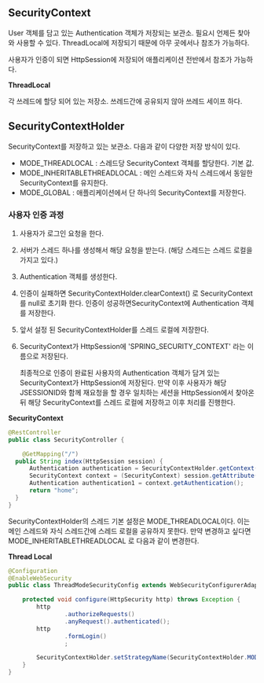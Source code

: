 ## SecurityContext

User 객체를 담고 있는 Authentication 객체가 저장되는 보관소. 필요시 언제든 찾아와 사용할 수 있다. ThreadLocal에 저장되기 때문에 아무 곳에서나 참조가 가능하다.

사용자가 인증이 되면 HttpSession에 저장되어 애플리케이션 전반에서 참조가 가능하다.



**ThreadLocal**

각 쓰레드에 할당 되어 있는 저장소. 쓰레드간에 공유되지 않아 쓰레드 세이프 하다.



## SecurityContextHolder

SecurityContext를 저장하고 있는 보관소. 다음과 같이 다양한 저장 방식이 있다.

- MODE_THREADLOCAL : 스레드당 SecurityContext 객체를 할당한다. 기본 값.
- MODE_INHERITABLETHREADLOCAL : 메인 스레드와 자식 스레드에서 동일한 SecurityContext를 유지한다.
- MODE_GLOBAL : 애플리케이션에서 단 하나의 SecurityContext를 저장한다.



### 사용자 인증 과정

1. 사용자가 로그인 요청을 한다.

2. 서버가 스레드 하나를 생성해서 해당 요청을 받는다. (해당 스레드는 스레드 로컬을 가지고 있다.)

3. Authentication 객체를 생성한다.

4. 인증이 실패하면 SecurityContextHolder.clearContext() 로 SecurityContext를 null로 초기화 한다. 인증이 성공하면SecurityContext에 Authentication 객체를 저장한다.

5. 앞서 설정 된 SecurityContextHolder를 스레드 로컬에 저장한다.

6. SecurityContext가 HttpSession에 'SPRING_SECURITY_CONTEXT' 라는 이름으로 저장된다.

   최종적으로 인증이 완료된 사용자의 Authentication 객체가 담겨 있는 SecurityContext가 HttpSession에 저장된다. 만약 이후 사용자가 해당 JSESSIONID와 함께 재요청을 할 경우 일치하는 세션을 HttpSession에서 찾아온 뒤 해당 SecurityContext를 스레드 로컬에 저장하고 이후 처리를 진행한다.

   

**SecurityContext**

```java
@RestController
public class SecurityController {

	@GetMapping("/")
  public String index(HttpSession session) {
      Authentication authentication = SecurityContextHolder.getContext().getAuthentication();
      SecurityContext context = (SecurityContext) session.getAttribute(HttpSessionSecurityContextRepository.SPRING_SECURITY_CONTEXT_KEY);
      Authentication authentication1 = context.getAuthentication();
      return "home";
  }
}
```

SecurityContextHolder의 스레드 기본 설정은 MODE_THREADLOCAL이다. 이는 메인 스레드와 자식 스레드간에 스레드 로컬을 공유하지 못한다. 만약 변경하고 싶다면 MODE_INHERITABLETHREADLOCAL 로 다음과 같이 변경한다.



**Thread Local**

```java
@Configuration
@EnableWebSecurity
public class ThreadModeSecurityConfig extends WebSecurityConfigurerAdapter {

    protected void configure(HttpSecurity http) throws Exception {
        http
                .authorizeRequests()
                .anyRequest().authenticated();
        http
                .formLogin()
                ;

        SecurityContextHolder.setStrategyName(SecurityContextHolder.MODE_INHERITABLETHREADLOCAL);
    }
}
```